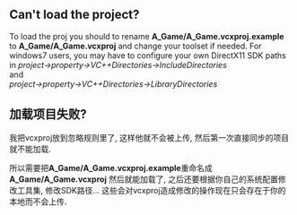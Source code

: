 ## Can't load the project?
To load the proj you should to rename **A_Game/A_Game.vcxproj.example** to **A_Game/A_Game.vcxproj** and change your toolset if needed.
For windows7 users, you may have to configure your own DirectX11 SDK paths in 
*project->property->VC++Directories->IncludeDirectories*   
and   
*project->property->VC++Directories->LibraryDirectories*  

## 加载项目失败?

我把vcxproj放到忽略规则里了, 这样他就不会被上传, 然后第一次直接同步的项目就不能加载.  

所以需要把**A_Game/A_Game.vcxproj.example**重命名成**A_Game/A_Game.vcxproj** 然后就能加载了, 之后还要根据你自己的系统配置修改工具集, 修改SDK路径... 这些会对vcxproj造成修改的操作现在只会存在于你的本地而不会上传.